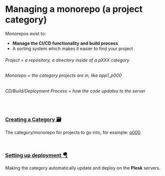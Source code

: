 # Managing a monorepo (a project category)
Monorepos exist to:
- **Manage the CI/CD functionality and build process**
- A sorting system which makes it easier to find your project

###### Project = a repository, a directory inside of a pXXX category
###### Monorepo = the category projects are in, like app1_p000
###### CD/Build/Deployment Process = how the code updates to the server

<br>

### [Creating a Category 🗃️](https://github.com/ACADEV1/.github/blob/dev/docs/management/category/create/README.md)
The category/monorepo for projects to go into, for example: [p000](https://github.com/ACADEV1/app1_p000).

<br>

### [Setting up deployment 🪂](https://github.com/ACADEV1/.github/blob/dev/docs/management/category/deployment/README.md)
Making the category automatically update and deploy on the **Plesk** servers.
